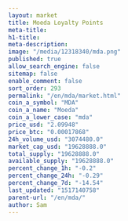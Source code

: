 ```yaml
---
layout: market
title: Moeda Loyalty Points
meta-title: 
h1-title: 
meta-description: 
image: "/media/12318340/mda.png"
published: true
allow_search_engine: false
sitemap: false
enable_comment: false
sort_order: 293
permalink: "/en/mda/market.html"
coin_a_symbol: "MDA"
coin_a_name: "Moeda"
coin_a_lower_case: "mda"
price_usd: "2.09948"
price_btc: "0.00017868"
24h_volume_usd: "3074480.0"
market_cap_usd: "19628888.0"
total_supply: "19628888.0"
available_supply: "19628888.0"
percent_change_1h: "-0.2"
percent_change_24h: "-0.29"
percent_change_7d: "-14.54"
last_updated: "1517140758"
parent-url: "/en/mda/"
author: Sam
---
```


